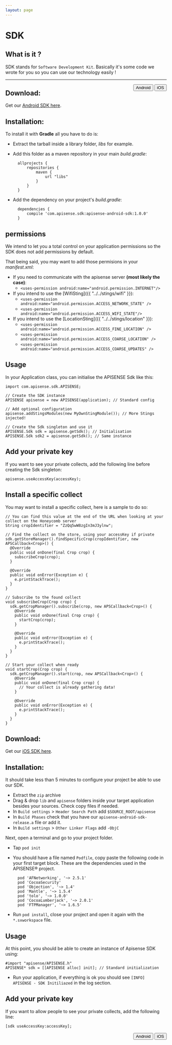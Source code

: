 ```yaml
---
layout: page
---
```


<script type="text/javascript" src="../../../../scripts/get.js"></script>

# SDK

## What is it ?

SDK stands for `Software Development Kit`. Basically it's some code we wrote for you so you can use our technology easily !

<hr/>

<div style="float:right">
<button onClick="displayAndroid()" type="button" class="btn btn-primary navbar-btn" id="android-btn">Android</button>
<button onClick="displayIOS()" type="button" class="btn btn-default navbar-btn" id="ios-btn">iOS</button>
</div>

<div id="show-android" markdown="1">

## Download: 

Get our [Android SDK here](../../get/apisense-android-sdk.tgz).

## Installation:

To install it with __Gradle__ all you have to do is:

- Extract the tarball inside a library folder, _libs_ for example.
- Add this folder as a maven repository in your main _build.gradle_:

        allprojects {
            repositories {
                maven {
                    url "libs"
                }
            }
        }

- Add the dependency on your project's _build.gradle_:

        dependencies {
            compile 'com.apisense.sdk:apisense-android-sdk:1.0.0'
        }

## permissions

We intend to let you a total control on your application permissions so the SDK does not add permissions by default.

That being said, you may want to add those permisions in your _manifest.xml_:

- If you need to communicate with the apisense server __(most likely the case)__:
    - `<uses-permission android:name="android.permission.INTERNET"/>`
-  If you intend to use the [WifiSting]({{ "../../stings/wifi" }}):
    - `<uses-permission android:name="android.permission.ACCESS_NETWORK_STATE" />`
    - `<uses-permission android:name="android.permission.ACCESS_WIFI_STATE"/>`
- If you intend to use the [LocationSting]({{ "../../stings/location" }}):
    - `<uses-permission android:name="android.permission.ACCESS_FINE_LOCATION" />`
    - `<uses-permission android:name="android.permission.ACCESS_COARSE_LOCATION" />`
    - `<uses-permission android:name="android.permission.ACCESS_COARSE_UPDATES" />`


## Usage

In your Application class, you can initialise the APISENSE Sdk like this:

    import com.apisense.sdk.APISENSE;

    // Create the SDK instance
    APISENSE apisense = new APISENSE(application); // Standard config

    // Add optional configuration
    apisense.addStingsModules(new MyOwnStingModule()); // More Stings injected!

    // Create the Sdk singleton and use it
    APISENSE.Sdk sdk = apisense.getSdk(); // Initialisation
    APISENSE.Sdk sdk2 = apisense.getSdk(); // Same instance
    
## Add your private key

If you want to see your private collects, add the following line before creating the Sdk singleton:

    apisense.useAccessKey(accessKey);

## Install a specific collect

You may want to install a specific collect, here is a sample to do so:

    // You can find this value at the end of the URL when looking at your collect on the Honeycomb server
    String cropIdentifier = "ZzQq5wW8zgIn3mJ3ylnw";

    // Find the collect on the store, using your accessKey if private
    sdk.getStoreManager().findSpecificCrop(cropIdentifier, new APSCallback<Crop>() {
      @Override
      public void onDone(final Crop crop) {
        subscribeCrop(crop);
      }

      @Override
      public void onError(Exception e) {
        e.printStackTrace();
      }
    }

    // Subscribe to the found collect
    void subscribeCrop(Crop crop) {
      sdk.getCropManager().subscribe(crop, new APSCallback<Crop>() {
        @Override
        public void onDone(final Crop crop) {
          startCrop(crop);
        }

        @Override
        public void onError(Exception e) {
          e.printStackTrace();
        }
      }
    }

    // Start your collect when ready
    void startCrop(Crop crop) {
      sdk.getCropManager().start(crop, new APSCallback<Crop>() {
        @Override
        public void onDone(final Crop crop) {
          // Your collect is already gathering data!
        }

        @Override
        public void onError(Exception e) {
          e.printStackTrace();
        }
      }
    }
</div>

<div id="show-ios" markdown="1"> 

## Download: 

Get our [iOS SDK here](../../get/apisense-ios-sdk-release.zip).

## Installation:

It should take less than 5 minutes to configure your project be able to use our SDK.

- Extract the `zip` archive
- Drag &amp; drop `lib` and `apisense` folders inside your target application besides your sources. Check copy files if needed.
- In `Build settings` > `Header Search Path` add `$SOURCE_ROOT/apisense`
- In `Build Phases` check that you have our `apisense-android-sdk-release.a` file or add it.
- In `Build settings` > `Other Linker Flags` add `-ObjC`

Next, open a terminal and go to your project folder.

- Tap `pod init`
- You should have a file named `Podfile`, copy paste the following code in your first target block. These are the dependencies used in the APISENSE® project.

        pod 'AFNetworking', '~> 2.5.1'
        pod 'CocoaSecurity'
        pod 'Objection', '~> 1.4'
        pod 'Mantle', '~> 1.5.4'
        pod 'tolo', '~> 1.0.0'
        pod 'CocoaLumberjack', '~> 2.0.1'
        pod 'FTPManager', '~> 1.6.5'

- Run `pod install`, close your project and open it again with the `*.sxworkspace` file.

## Usage

At this point, you should be able to create an instance of Apisense SDK using:

	#import "apisense/APISENSE.h"
	APISENSE* sdk = [[APISENSE alloc] init]; // Standard initialization

- Run your application, if everything is ok you should see `[INFO]	APISENSE - SDK Initiliazed` in the log section.

## Add your private key

If you want to allow people to see your private collects, add the following line:

    [sdk useAccessKey:accessKey];

</div>

<div style="float:right">
<button onClick="displayAndroid()" type="button" class="btn btn-primary navbar-btn" id="android-btn">Android</button>
<button onClick="displayIOS()" type="button" class="btn btn-default navbar-btn" id="ios-btn">iOS</button>
</div>
